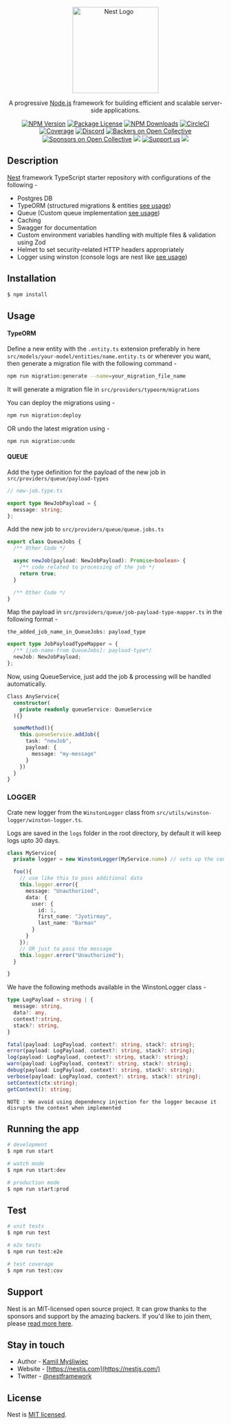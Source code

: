 <p align="center">
  <a href="http://nestjs.com/" target="blank"><img src="https://nestjs.com/img/logo-small.svg" width="200" alt="Nest Logo" /></a>
</p>

[circleci-image]: https://img.shields.io/circleci/build/github/nestjs/nest/master?token=abc123def456
[circleci-url]: https://circleci.com/gh/nestjs/nest

  <p align="center">A progressive <a href="http://nodejs.org" target="_blank">Node.js</a> framework for building efficient and scalable server-side applications.</p>
    <p align="center">
<a href="https://www.npmjs.com/~nestjscore" target="_blank"><img src="https://img.shields.io/npm/v/@nestjs/core.svg" alt="NPM Version" /></a>
<a href="https://www.npmjs.com/~nestjscore" target="_blank"><img src="https://img.shields.io/npm/l/@nestjs/core.svg" alt="Package License" /></a>
<a href="https://www.npmjs.com/~nestjscore" target="_blank"><img src="https://img.shields.io/npm/dm/@nestjs/common.svg" alt="NPM Downloads" /></a>
<a href="https://circleci.com/gh/nestjs/nest" target="_blank"><img src="https://img.shields.io/circleci/build/github/nestjs/nest/master" alt="CircleCI" /></a>
<a href="https://coveralls.io/github/nestjs/nest?branch=master" target="_blank"><img src="https://coveralls.io/repos/github/nestjs/nest/badge.svg?branch=master#9" alt="Coverage" /></a>
<a href="https://discord.gg/G7Qnnhy" target="_blank"><img src="https://img.shields.io/badge/discord-online-brightgreen.svg" alt="Discord"/></a>
<a href="https://opencollective.com/nest#backer" target="_blank"><img src="https://opencollective.com/nest/backers/badge.svg" alt="Backers on Open Collective" /></a>
<a href="https://opencollective.com/nest#sponsor" target="_blank"><img src="https://opencollective.com/nest/sponsors/badge.svg" alt="Sponsors on Open Collective" /></a>
  <a href="https://paypal.me/kamilmysliwiec" target="_blank"><img src="https://img.shields.io/badge/Donate-PayPal-ff3f59.svg"/></a>
    <a href="https://opencollective.com/nest#sponsor"  target="_blank"><img src="https://img.shields.io/badge/Support%20us-Open%20Collective-41B883.svg" alt="Support us"></a>
  <a href="https://twitter.com/nestframework" target="_blank"><img src="https://img.shields.io/twitter/follow/nestframework.svg?style=social&label=Follow"></a>
</p>
  <!--[![Backers on Open Collective](https://opencollective.com/nest/backers/badge.svg)](https://opencollective.com/nest#backer)
  [![Sponsors on Open Collective](https://opencollective.com/nest/sponsors/badge.svg)](https://opencollective.com/nest#sponsor)-->

## Description

[Nest](https://github.com/nestjs/nest) framework TypeScript starter repository with configurations of the following -

- Postgres DB
- TypeORM (structured migrations & entities [see usage](#typeorm-usage))
- Queue (Custom queue implementation [see usage](#queue-usage))
- Caching
- Swagger for documentation
- Custom environment variables handling with multiple files & validation using Zod
- Helmet to set security-related HTTP headers appropriately
- Logger using winston (console logs are nest like [see usage](#logger-usage))

## Installation

```bash
$ npm install
```

## Usage

<div id="typeorm-usage">
</div>

#### TypeORM

Define a new entity with the `.entity.ts` extension preferably in here `src/models/your-model/entities/name.entity.ts` or wherever you want, then generate a migration file with the following command -

```bash
npm run migration:generate --name=your_migration_file_name
```

It will generate a migration file in `src/providers/typeorm/migrations`

You can deploy the migrations using -

```bash
npm run migration:deploy
```

OR undo the latest migration using -

```bash
npm run migration:undo
```

<div id="queue-usage"></div>

#### QUEUE

Add the type definition for the payload of the new job in `src/providers/queue/payload-types`

```ts
// new-job.type.ts

export type NewJobPayload = {
  message: string;
};
```

Add the new job to `src/providers/queue/queue.jobs.ts`

```ts
export class QueueJobs {
  /** Other Code */

  async newJob(payload: NewJobPayload): Promise<boolean> {
    /** code related to processing of the job */
    return true;
  }

  /** Other Code */
}
```

Map the payload in `src/providers/queue/job-payload-type-mapper.ts` in the following format -

`the_added_job_name_in_QueueJobs: payload_type`

```ts
export type JobPayloadTypeMapper = {
  /** [job-name-from QueueJobs]: payload-type*/
  newJob: NewJobPayload;
};
```

Now, using QueueService, just add the job & processing will be handled automatically.

```ts
Class AnyService{
  constructor(
    private readonly queueService: QueueService
  ){}

  someMethod(){
    this.queueService.addJob({
      task: "newJob",
      payload: {
        message: "my-message"
      }
    })
  }
}

```


<div id="logger-usage"></div>

### LOGGER

Crate new logger from the `WinstonLogger` class from `src/utils/winston-logger/winston-logger.ts`.

Logs are saved in the `logs` folder in the root directory, by default it will keep logs upto 30 days.

```ts
class MyService{
  private logger = new WinstonLogger(MyService.name) // sets up the context

  foo(){
    // use like this to pass additional data
    this.logger.error({
      message: "Unauthorized",
      data: {
        user: {
          id: 1,
          first_name: "Jyotirmay",
          last_name: "Barman"
        }
      }
    });
    // OR just to pass the message
    this.logger.error("Unauthorized");
  }

}

```

We have the following methods available in the WinstonLogger class - 

```ts
type LogPayload = string | {
  message: string,
  data?: any,
  context?:string,
  stack?: string,
}

fatal(payload: LogPayload, context?: string, stack?: string);
error(payload: LogPayload, context?: string, stack?: string);
log(payload: LogPayload, context?: string, stack?: string);
warn(payload: LogPayload, context?: string, stack?: string);
debug(payload: LogPayload, context?: string, stack?: string);
verbose(payload: LogPayload, context?: string, stack?: string);
setContext(ctx:string);
getContext(): string;
```

`NOTE : We avoid using dependency injection for the logger because it disrupts the context when implemented` 

## Running the app

```bash
# development
$ npm run start

# watch mode
$ npm run start:dev

# production mode
$ npm run start:prod
```

## Test

```bash
# unit tests
$ npm run test

# e2e tests
$ npm run test:e2e

# test coverage
$ npm run test:cov
```

## Support

Nest is an MIT-licensed open source project. It can grow thanks to the sponsors and support by the amazing backers. If you'd like to join them, please [read more here](https://docs.nestjs.com/support).

## Stay in touch

- Author - [Kamil Myśliwiec](https://kamilmysliwiec.com)
- Website - [https://nestjs.com](https://nestjs.com/)
- Twitter - [@nestframework](https://twitter.com/nestframework)

## License

Nest is [MIT licensed](LICENSE).
